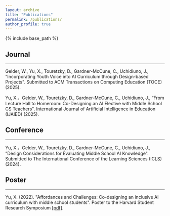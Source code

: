 ```yaml
---
layout: archive
title: "Publications"
permalink: /publications/
author_profile: true
---
```

{% include base_path %}
## Journal
___
Gelder, W., Yu, X., Touretzky, D., Gardner-McCune, C., Uchidiuno, J., “Incorporating Youth Voice into AI Curriculum through Design-based Projects". Submitted to ACM Transactions on Computing Education (TOCE) (2025).

Yu, X.，Gelder, W., Touretzky, D., Gardner-McCune, C., Uchidiuno, J., “From Lecture Hall to Homeroom: Co-Designing an AI Elective with Middle School CS Teachers". International Journal of Artificial Intelligence in Education (IJAIED) (2025). 

## Conference
___
Yu, X.，Gelder, W., Touretzky, D., Gardner-McCune, C., Uchidiuno, J., “Design Considerations for Evaluating Middle School AI Knowledge". Submitted to The International Conference of the Learning Sciences (ICLS) (2024). 

## Poster
___
Yu, X. (2022). "Affordances and Challenges: Co-designing an inclusive AI curriculum with middle school students". Poster to the Harvard Student Research Symposium [[pdf]](https://src.gse.harvard.edu/files/gse-src-2022/files/affordances_and_challenges.pdf). 
